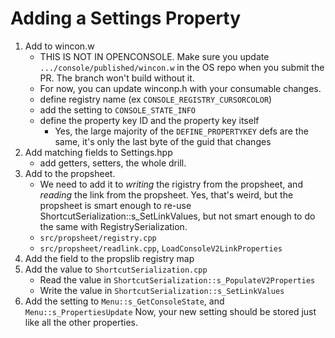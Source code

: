 # Adding a Settings Property

1. Add to wincon.w
    * THIS IS NOT IN OPENCONSOLE. Make sure you update
      `.../console/published/wincon.w` in the OS repo when you submit the PR.
      The branch won't build without it.
    * For now, you can update winconp.h with your consumable changes.
    * define registry name (ex `CONSOLE_REGISTRY_CURSORCOLOR`)
    * add the setting to `CONSOLE_STATE_INFO`
    * define the property key ID and the property key itself
        - Yes, the large majority of the `DEFINE_PROPERTYKEY` defs are the same, it's only the last byte of the guid that changes
2. Add matching fields to Settings.hpp
    - add getters, setters, the whole drill.
3. Add to the propsheet.
    - We need to add it to *writing* the rigistry from the propsheet, and *reading* the link from the propsheet. Yes, that's weird, but the propsheet is smart enough to re-use ShortcutSerialization::s_SetLinkValues, but not smart enough to do the same with RegistrySerialization.
    - `src/propsheet/registry.cpp`
    - `src/propsheet/readlink.cpp`, `LoadConsoleV2LinkProperties`
4. Add the field to the propslib registry map
5. Add the value to `ShortcutSerialization.cpp`
    - Read the value in `ShortcutSerialization::s_PopulateV2Properties`
    - Write the value in `ShortcutSerialization::s_SetLinkValues`
6. Add the setting to `Menu::s_GetConsoleState`, and `Menu::s_PropertiesUpdate`
Now, your new setting should be stored just like all the other properties.
